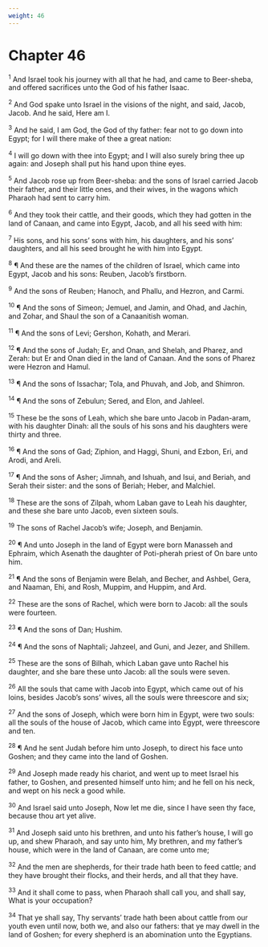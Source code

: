 ```yaml
---
weight: 46
---
```


# Chapter 46

<sup>1</sup> And Israel took his journey with all that he had, and came to Beer-sheba, and offered sacrifices unto the God of his father Isaac. 

<sup>2</sup> And God spake unto Israel in the visions of the night, and said, Jacob, Jacob. And he said, Here am I. 

<sup>3</sup> And he said, I am God, the God of thy father: fear not to go down into Egypt; for I will there make of thee a great nation: 

<sup>4</sup> I will go down with thee into Egypt; and I will also surely bring thee up again: and Joseph shall put his hand upon thine eyes. 

<sup>5</sup> And Jacob rose up from Beer-sheba: and the sons of Israel carried Jacob their father, and their little ones, and their wives, in the wagons which Pharaoh had sent to carry him. 

<sup>6</sup> And they took their cattle, and their goods, which they had gotten in the land of Canaan, and came into Egypt, Jacob, and all his seed with him: 

<sup>7</sup> His sons, and his sons’ sons with him, his daughters, and his sons’ daughters, and all his seed brought he with him into Egypt. 

<sup>8</sup> ¶ And these are the names of the children of Israel, which came into Egypt, Jacob and his sons: Reuben, Jacob’s firstborn. 

<sup>9</sup> And the sons of Reuben; Hanoch, and Phallu, and Hezron, and Carmi. 

<sup>10</sup> ¶ And the sons of Simeon; Jemuel, and Jamin, and Ohad, and Jachin, and Zohar, and Shaul the son of a Canaanitish woman. 

<sup>11</sup> ¶ And the sons of Levi; Gershon, Kohath, and Merari. 

<sup>12</sup> ¶ And the sons of Judah; Er, and Onan, and Shelah, and Pharez, and Zerah: but Er and Onan died in the land of Canaan. And the sons of Pharez were Hezron and Hamul. 

<sup>13</sup> ¶ And the sons of Issachar; Tola, and Phuvah, and Job, and Shimron. 

<sup>14</sup> ¶ And the sons of Zebulun; Sered, and Elon, and Jahleel. 

<sup>15</sup> These be the sons of Leah, which she bare unto Jacob in Padan-aram, with his daughter Dinah: all the souls of his sons and his daughters were thirty and three. 

<sup>16</sup> ¶ And the sons of Gad; Ziphion, and Haggi, Shuni, and Ezbon, Eri, and Arodi, and Areli. 

<sup>17</sup> ¶ And the sons of Asher; Jimnah, and Ishuah, and Isui, and Beriah, and Serah their sister: and the sons of Beriah; Heber, and Malchiel. 

<sup>18</sup> These are the sons of Zilpah, whom Laban gave to Leah his daughter, and these she bare unto Jacob, even sixteen souls. 

<sup>19</sup> The sons of Rachel Jacob’s wife; Joseph, and Benjamin. 

<sup>20</sup> ¶ And unto Joseph in the land of Egypt were born Manasseh and Ephraim, which Asenath the daughter of Poti-pherah priest of On bare unto him. 

<sup>21</sup> ¶ And the sons of Benjamin were Belah, and Becher, and Ashbel, Gera, and Naaman, Ehi, and Rosh, Muppim, and Huppim, and Ard. 

<sup>22</sup> These are the sons of Rachel, which were born to Jacob: all the souls were fourteen. 

<sup>23</sup> ¶ And the sons of Dan; Hushim. 

<sup>24</sup> ¶ And the sons of Naphtali; Jahzeel, and Guni, and Jezer, and Shillem. 

<sup>25</sup> These are the sons of Bilhah, which Laban gave unto Rachel his daughter, and she bare these unto Jacob: all the souls were seven. 

<sup>26</sup> All the souls that came with Jacob into Egypt, which came out of his loins, besides Jacob’s sons’ wives, all the souls were threescore and six; 

<sup>27</sup> And the sons of Joseph, which were born him in Egypt, were two souls: all the souls of the house of Jacob, which came into Egypt, were threescore and ten. 

<sup>28</sup> ¶ And he sent Judah before him unto Joseph, to direct his face unto Goshen; and they came into the land of Goshen. 

<sup>29</sup> And Joseph made ready his chariot, and went up to meet Israel his father, to Goshen, and presented himself unto him; and he fell on his neck, and wept on his neck a good while. 

<sup>30</sup> And Israel said unto Joseph, Now let me die, since I have seen thy face, because thou art yet alive. 

<sup>31</sup> And Joseph said unto his brethren, and unto his father’s house, I will go up, and shew Pharaoh, and say unto him, My brethren, and my father’s house, which were in the land of Canaan, are come unto me; 

<sup>32</sup> And the men are shepherds, for their trade hath been to feed cattle; and they have brought their flocks, and their herds, and all that they have. 

<sup>33</sup> And it shall come to pass, when Pharaoh shall call you, and shall say, What is your occupation? 

<sup>34</sup> That ye shall say, Thy servants’ trade hath been about cattle from our youth even until now, both we, and also our fathers: that ye may dwell in the land of Goshen; for every shepherd is an abomination unto the Egyptians. 


